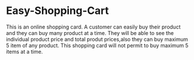 # Easy-Shopping-Cart
This is an online shopping card. A customer can easily buy their product and they can buy many product at a time. They will be able to see the individual product price and total produt prices,also they can buy maximum 5 item of any product. This shopping card will not permit to buy maximum 5 items at a time.
